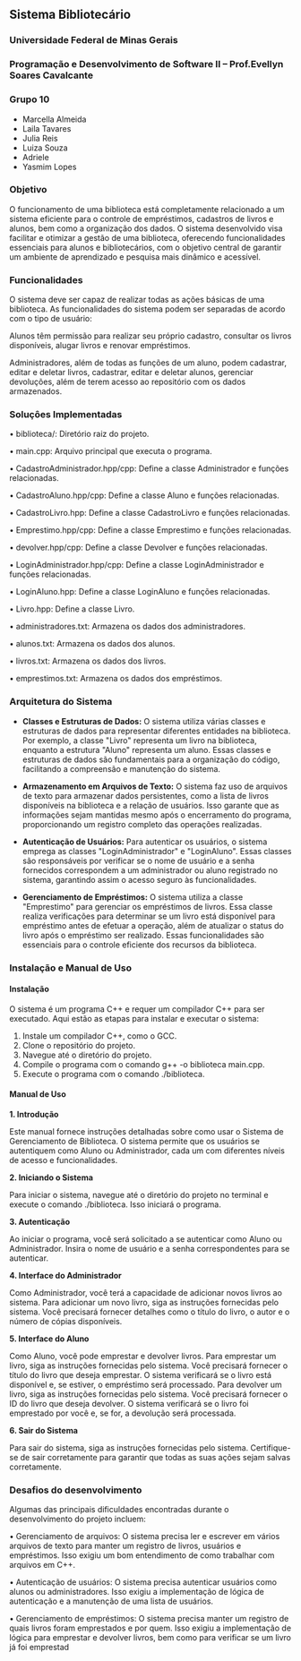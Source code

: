 ## Sistema Bibliotecário 
### Universidade Federal de Minas Gerais 
### Programação e Desenvolvimento de Software II – Prof.Evellyn Soares Cavalcante 
### Grupo 10
- Marcella Almeida 
- Laila Tavares
- Julia Reis 
- Luiza Souza
- Adriele
- Yasmim Lopes 
### Objetivo
O funcionamento de uma biblioteca está completamente relacionado a um sistema eficiente para o controle de empréstimos, cadastros de livros e alunos, bem como a organização dos dados. O sistema desenvolvido visa facilitar e otimizar a gestão de uma biblioteca, oferecendo funcionalidades essenciais para alunos e bibliotecários, com o objetivo central de garantir um ambiente de aprendizado e pesquisa mais dinâmico e acessível.

### Funcionalidades
O sistema deve ser capaz de realizar todas as ações básicas de uma biblioteca. As funcionalidades do sistema podem ser separadas de acordo com o tipo de usuário:

Alunos têm permissão para realizar seu próprio cadastro, consultar os livros disponíveis, alugar livros e renovar empréstimos.

Administradores, além de todas as funções de um aluno, podem cadastrar, editar e deletar livros, cadastrar, editar e deletar alunos, gerenciar devoluções, além de terem acesso ao repositório com os dados armazenados. 
### Soluçôes Implementadas  
•	biblioteca/: Diretório raiz do projeto.

•	main.cpp: Arquivo principal que executa o programa.

•	CadastroAdministrador.hpp/cpp: Define a classe Administrador e funções relacionadas.

•	CadastroAluno.hpp/cpp: Define a classe Aluno e funções relacionadas.

•	CadastroLivro.hpp: Define a classe CadastroLivro e funções relacionadas.

•	Emprestimo.hpp/cpp: Define a classe Emprestimo e funções relacionadas.

•	devolver.hpp/cpp: Define a classe Devolver e funções relacionadas.

•	LoginAdministrador.hpp/cpp: Define a classe LoginAdministrador e funções relacionadas.

•	LoginAluno.hpp: Define a classe LoginAluno e funções relacionadas.

•	Livro.hpp: Define a classe Livro.

•	administradores.txt: Armazena os dados dos administradores.

•	alunos.txt: Armazena os dados dos alunos.

•	livros.txt: Armazena os dados dos livros.

•	emprestimos.txt: Armazena os dados dos empréstimos.

 
### Arquitetura do Sistema 

- **Classes e Estruturas de Dados:** O sistema utiliza várias classes e estruturas de dados para representar diferentes entidades na biblioteca. Por exemplo, a classe "Livro" representa um livro na biblioteca, enquanto a estrutura "Aluno" representa um aluno. Essas classes e estruturas de dados são fundamentais para a organização do código, facilitando a compreensão e manutenção do sistema.

- **Armazenamento em Arquivos de Texto:** O sistema faz uso de arquivos de texto para armazenar dados persistentes, como a lista de livros disponíveis na biblioteca e a relação de usuários. Isso garante que as informações sejam mantidas mesmo após o encerramento do programa, proporcionando um registro completo das operações realizadas.

- **Autenticação de Usuários:** Para autenticar os usuários, o sistema emprega as classes "LoginAdministrador" e "LoginAluno". Essas classes são responsáveis por verificar se o nome de usuário e a senha fornecidos correspondem a um administrador ou aluno registrado no sistema, garantindo assim o acesso seguro às funcionalidades.

- **Gerenciamento de Empréstimos:** O sistema utiliza a classe "Emprestimo" para gerenciar os empréstimos de livros. Essa classe realiza verificações para determinar se um livro está disponível para empréstimo antes de efetuar a operação, além de atualizar o status do livro após o empréstimo ser realizado. Essas funcionalidades são essenciais para o controle eficiente dos recursos da biblioteca.
  
### Instalação e Manual de Uso 
#### Instalação 
O sistema é um programa C++ e requer um compilador C++ para ser executado. Aqui estão as etapas para instalar e executar o sistema:
1.	Instale um compilador C++, como o GCC.
2.	Clone o repositório do projeto.
3.	Navegue até o diretório do projeto.
4.	Compile o programa com o comando g++ -o biblioteca main.cpp.
5.	Execute o programa com o comando ./biblioteca.
#### Manual de Uso 
**1. Introdução**

Este manual fornece instruções detalhadas sobre como usar o Sistema de Gerenciamento de Biblioteca. O sistema permite que os usuários se autentiquem como Aluno ou Administrador, cada um com diferentes níveis de acesso e funcionalidades.

**2. Iniciando o Sistema**

Para iniciar o sistema, navegue até o diretório do projeto no terminal e execute o comando ./biblioteca. Isso iniciará o programa.

**3. Autenticação**

Ao iniciar o programa, você será solicitado a se autenticar como Aluno ou Administrador. Insira o nome de usuário e a senha correspondentes para se autenticar.

**4. Interface do Administrador**

Como Administrador, você terá a capacidade de adicionar novos livros ao sistema. Para adicionar um novo livro, siga as instruções fornecidas pelo sistema. Você precisará fornecer detalhes como o título do livro, o autor e o número de cópias disponíveis.

**5. Interface do Aluno**

Como Aluno, você pode emprestar e devolver livros. Para emprestar um livro, siga as instruções fornecidas pelo sistema. Você precisará fornecer o título do livro que deseja emprestar. O sistema verificará se o livro está disponível e, se estiver, o empréstimo será processado.
Para devolver um livro, siga as instruções fornecidas pelo sistema. Você precisará fornecer o ID do livro que deseja devolver. O sistema verificará se o livro foi emprestado por você e, se for, a devolução será processada.

**6. Sair do Sistema**

Para sair do sistema, siga as instruções fornecidas pelo sistema. Certifique-se de sair corretamente para garantir que todas as suas ações sejam salvas corretamente.

### Desafios do desenvolvimento 
Algumas das principais dificuldades encontradas durante o desenvolvimento do projeto incluem:

 •	Gerenciamento de arquivos: O sistema precisa ler e escrever em vários arquivos de texto para manter um registro de livros, usuários e empréstimos. Isso exigiu um bom entendimento de como trabalhar com arquivos em C++.
 
 •	Autenticação de usuários: O sistema precisa autenticar usuários como alunos ou administradores. Isso exigiu a implementação de lógica de autenticação e a manutenção de uma lista de usuários.
 
 •	Gerenciamento de empréstimos: O sistema precisa manter um registro de quais livros foram emprestados e por quem. Isso exigiu a implementação de lógica para emprestar e devolver livros, bem como para verificar se um livro já foi emprestad
